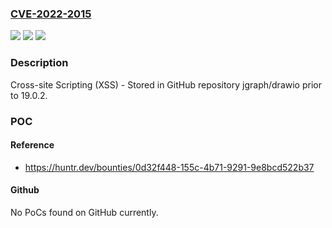 ### [CVE-2022-2015](https://cve.mitre.org/cgi-bin/cvename.cgi?name=CVE-2022-2015)
![](https://img.shields.io/static/v1?label=Product&message=jgraph%2Fdrawio&color=blue)
![](https://img.shields.io/static/v1?label=Version&message=n%2Fa&color=blue)
![](https://img.shields.io/static/v1?label=Vulnerability&message=CWE-79%20Improper%20Neutralization%20of%20Input%20During%20Web%20Page%20Generation%20('Cross-site%20Scripting')&color=brighgreen)

### Description

Cross-site Scripting (XSS) - Stored in GitHub repository jgraph/drawio prior to 19.0.2.

### POC

#### Reference
- https://huntr.dev/bounties/0d32f448-155c-4b71-9291-9e8bcd522b37

#### Github
No PoCs found on GitHub currently.

